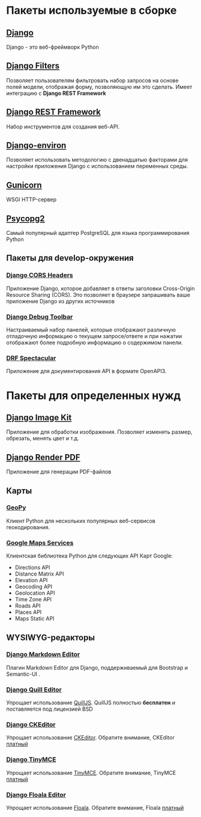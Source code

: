 # Пакеты используемые в сборке
## [Django](https://www.djangoproject.com/)
Django - это веб-фреймворк Python

## [Django Filters](https://django-filter.readthedocs.io/en/stable/)
Позволяет пользователям фильтровать набор запросов на основе полей модели, отображая форму, позволяющую им это сделать. Имеет интеграцию с **Django REST Framework**

## [Django REST Framework](https://www.django-rest-framework.org/)
Набор инструментов для создания веб-API.

## [Django-environ](https://django-environ.readthedocs.io/en/latest/)
Позволяет использовать методологию с двенадцатью факторами для настройки приложения Django с использованием переменных среды.

## [Gunicorn](https://gunicorn.org/)
WSGI HTTP-сервер

## [Psycopg2](https://www.psycopg.org/)
Cамый популярный адаптер PostgreSQL для языка программирования Python

## Пакеты для develop-окружения
### [Django CORS Headers](https://github.com/adamchainz/django-cors-headers)
Приложение Django, которое добавляет в ответы заголовки Cross-Origin Resource Sharing (CORS). Это позволяет в браузере запрашивать ваше приложение Django из других источников

### [Django Debug Toolbar](https://django-debug-toolbar.readthedocs.io/en/latest/)
Настраиваемый набор панелей, которые отображают различную отладочную информацию о текущем запросе/ответе и при нажатии отображают более подробную информацию о содержимом панели.

### [DRF Spectacular](https://drf-spectacular.readthedocs.io/en/latest/)
Приложение для документирования API в формате OpenAPI3.

# Пакеты для определенных нужд

## [Django Image Kit](https://github.com/matthewwithanm/django-imagekit)
Приложение для обработки изображения. Позволяет изменять размер, обрезать, менять цвет и т.д.

## [Django Render PDF](https://django-renderpdf.readthedocs.io/en/latest/)
Приложение для генерации PDF-файлов

## Карты
### [GeoPy](https://geopy.readthedocs.io/en/stable/)
Клиент Python для нескольких популярных веб-сервисов геокодирования.

### [Google Maps Services](https://github.com/googlemaps/google-maps-services-python)
Клиентская библиотека Python для следующих API Карт Google:
* Directions API
* Distance Matrix API
* Elevation API
* Geocoding API
* Geolocation API
* Time Zone API
* Roads API
* Places API
* Maps Static API

## WYSIWYG-редакторы
### [Django Markdown Editor](https://github.com/agusmakmun/django-markdown-editor)
Плагин Markdown Editor для Django, поддерживаемый для Bootstrap и Semantic-UI .

### [Django Quill Editor](https://github.com/jazzband/django-tinymce)
Упрощает использование [QuillJS](https://quilljs.com/). QuillJS полностью **бесплатен** и поставляется под лицензией BSD

### [Django CKEditor](https://github.com/django-ckeditor/django-ckeditor)
Упрощает использование [CKEditor](https://ckeditor.com/). Обратите внимание, CKEditor [платный](https://ckeditor.com/pricing/)

### [Django TinyMCE](https://github.com/jazzband/django-tinymce)
Упрощает использование [TinyMCE](https://www.tiny.cloud/). Обратите внимание, TinyMCE [платный](https://www.tiny.cloud/pricing)

### [Django Floala Editor](https://github.com/jazzband/django-tinymce)
Упрощает использование [Floala](https://froala.com/wysiwyg-editor/). Обратите внимание, Floala [платный](https://froala.com/wysiwyg-editor/pricing/)
